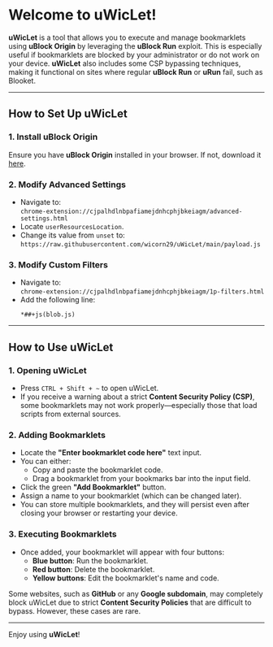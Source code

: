 # Welcome to uWicLet!

**uWicLet** is a tool that allows you to execute and manage bookmarklets using **uBlock Origin** by leveraging the **uBlock Run** exploit. This is especially useful if bookmarklets are blocked by your administrator or do not work on your device. **uWicLet** also includes some CSP bypassing techniques, making it functional on sites where regular **uBlock Run** or **uRun** fail, such as Blooket.

---

## **How to Set Up uWicLet**

### 1. **Install uBlock Origin**
Ensure you have **uBlock Origin** installed in your browser. If not, download it [here](https://chromewebstore.google.com/detail/ublock-origin/cjpalhdlnbpafiamejdnhcphjbkeiagm).

### 2. **Modify Advanced Settings**
   - Navigate to:  
     `chrome-extension://cjpalhdlnbpafiamejdnhcphjbkeiagm/advanced-settings.html`  
   - Locate `userResourcesLocation`.
   - Change its value from `unset` to:  
     `https://raw.githubusercontent.com/wicorn29/uWicLet/main/payload.js`

### 3. **Modify Custom Filters**
   - Navigate to:  
     `chrome-extension://cjpalhdlnbpafiamejdnhcphjbkeiagm/1p-filters.html`  
   - Add the following line:
     ```
     *##+js(blob.js)
     ```

---

## **How to Use uWicLet**

### 1. **Opening uWicLet**
   - Press `CTRL + Shift + ~` to open uWicLet.
   - If you receive a warning about a strict **Content Security Policy (CSP)**, some bookmarklets may not work properly—especially those that load scripts from external sources.

### 2. **Adding Bookmarklets**
   - Locate the **"Enter bookmarklet code here"** text input.
   - You can either:
     - Copy and paste the bookmarklet code.
     - Drag a bookmarklet from your bookmarks bar into the input field.
   - Click the green **"Add Bookmarklet"** button.
   - Assign a name to your bookmarklet (which can be changed later).
   - You can store multiple bookmarklets, and they will persist even after closing your browser or restarting your device.

### 3. **Executing Bookmarklets**
   - Once added, your bookmarklet will appear with four buttons:
     - **Blue button**: Run the bookmarklet.
     - **Red button**: Delete the bookmarklet.
     - **Yellow buttons**: Edit the bookmarklet's name and code.

Some websites, such as **GitHub** or any **Google subdomain**, may completely block uWicLet due to strict **Content Security Policies** that are difficult to bypass. However, these cases are rare.

---

Enjoy using **uWicLet**!

